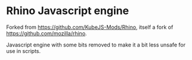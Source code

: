 # Rhino Javascript engine

Forked from https://github.com/KubeJS-Mods/Rhino, itself a fork of https://github.com/mozilla/rhino.

Javascript engine with some bits removed to make it a bit less unsafe for use in scripts.
